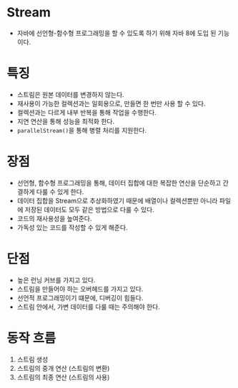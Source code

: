# Stream

- 자바에 선언형-함수형 프로그래밍을 할 수 있도록 하기 위해 자바 8에 도입 된 기능이다.

# 특징

- 스트림은 원본 데이터를 변경하지 않는다.
- 재사용이 가능한 컬렉션과는 일회용으로, 만들면 한 번만 사용 할 수 있다.
- 컬렉션과는 다르게 내부 반복을 통해 작업을 수행한다.
- 지연 연산을 통해 성능을 최적화 한다.
- `parallelStream()`을 통해 병렬 처리를 지원한다.

# 장점

- 선언형, 함수형 프로그래밍을 통해, 데이터 집합에 대한 복잡한 연산을 단순하고 간결하게 다룰 수 있게 한다.
- 데이터 집합을 Stream으로 추상화하였기 때문에 배열이나 컬렉션뿐만 아니라 파일에 저장된 데이터도 모두 같은 방법으로 다룰 수 있다.
- 코드의 재사용성을 높여준다.
- 가독성 있는 코드를 작성할 수 있게 해준다.

# 단점

- 높은 런닝 커브를 가지고 있다.
- 스트림을 만들어야 하는 오버헤드를 가지고 있다.
- 선언적 프로그래밍이기 떄문에, 디버깅이 힘들다.
- 스트림 안에서, 가변 데이터를 다룰 때는 주의해야 한다.

# 동작 흐름

1. 스트림 생성
2. 스트림의 중개 연산 (스트림의 변환)
3. 스트림의 최종 연산 (스트림의 사용)
